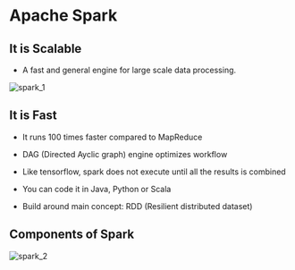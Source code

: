 # __Apache Spark__

## __It is Scalable__
- A fast and general engine for large scale data processing. 

![spark_1](https://user-images.githubusercontent.com/41119352/62815688-fe69be80-bae9-11e9-974d-5ec25bc7f450.png)

## __It is Fast__
- It runs 100 times faster compared to MapReduce
- DAG (Directed Ayclic graph) engine optimizes workflow
- Like tensorflow, spark does not execute until all the results is combined

- You can code it in Java, Python or Scala
- Build around main concept: RDD (Resilient distributed dataset)

## __Components of Spark__
![spark_2](https://user-images.githubusercontent.com/41119352/62815771-4f2de700-baeb-11e9-82ba-c0660a8cc6e0.png)


